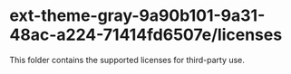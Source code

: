 # ext-theme-gray-9a90b101-9a31-48ac-a224-71414fd6507e/licenses

This folder contains the supported licenses for third-party use.
